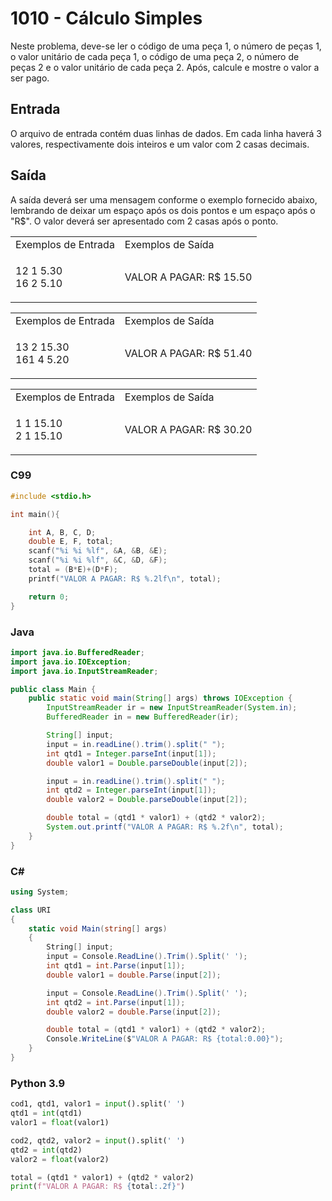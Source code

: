 <html>
<body style="padding: 10px 0px;">
    <div class="header">
        <h1>1010 - Cálculo Simples</h1>
        <div class="problem">
            <div class="description">
                <p>
                    Neste problema, deve-se ler o código de uma peça 1, o número de peças 1, o valor unitário de cada
                    peça 1, o código de uma peça 2, o número de peças 2 e o valor unitário de cada peça 2. Após, calcule
                    e mostre o valor a ser pago.</p>
            </div>
            <h2>Entrada</h2>
            <div class="input">
                <p>
                    O arquivo de entrada contém duas linhas de dados. Em cada linha haverá 3 valores, respectivamente
                    dois inteiros e um valor com 2 casas decimais.</p>
            </div>
            <h2>Saída</h2>
            <div class="output">
                <p>
                    A saída deverá ser uma mensagem conforme o exemplo fornecido abaixo, lembrando de deixar um espaço
                    após os dois pontos e um espaço após o "R$". O valor deverá ser apresentado com 2 casas após o
                    ponto.</p>
            </div>
            <div class="both"></div>
            <table>
                <tbody>
                    <tr>
                        <td>Exemplos de Entrada</td>
                        <td>Exemplos de Saída</td>
                    </tr>
                    <tr>
                        <td class="division">
                            <p>
                                12 1 5.30<br>
                                16 2 5.10</p>
                            </p>
                        </td>
                        <td>
                            <p>
                                VALOR A PAGAR: R$ 15.50</p>
                            </p>
                        </td>
                    </tr>
                </tbody>
            </table>
            <table>
                <tbody>
                    <tr>
                        <td>Exemplos de Entrada</td>
                        <td>Exemplos de Saída</td>
                    </tr>
                    <tr>
                        <td class="division">
                            <p>
                                13 2 15.30<br>
                                161 4 5.20</p>
                            </p>
                        </td>
                        <td>
                            <p>
                                VALOR A PAGAR: R$ 51.40</p>
                            </p>
                        </td>
                    </tr>
                </tbody>
            </table>
            <table>
                <tbody>
                    <tr>
                        <td>Exemplos de Entrada</td>
                        <td>Exemplos de Saída</td>
                    </tr>
                    <tr>
                        <td class="division">
                            <p>
                                1 1 15.10<br>
                                2 1 15.10</p>
                            </p>
                        </td>
                        <td>
                            <p>
                                VALOR A PAGAR: R$ 30.20</p>
                            </p>
                        </td>
                    </tr>
                </tbody>
            </table>
        </div>
    </div>
</body>
</html>

### C99

```c
#include <stdio.h>

int main(){

    int A, B, C, D;
    double E, F, total;
    scanf("%i %i %lf", &A, &B, &E);
    scanf("%i %i %lf", &C, &D, &F);
    total = (B*E)+(D*F);
    printf("VALOR A PAGAR: R$ %.2lf\n", total);

    return 0;
}
```

### Java

```java
import java.io.BufferedReader;
import java.io.IOException;
import java.io.InputStreamReader;

public class Main {
    public static void main(String[] args) throws IOException {
        InputStreamReader ir = new InputStreamReader(System.in);
        BufferedReader in = new BufferedReader(ir);

        String[] input;
        input = in.readLine().trim().split(" ");
        int qtd1 = Integer.parseInt(input[1]);
        double valor1 = Double.parseDouble(input[2]);

        input = in.readLine().trim().split(" ");
        int qtd2 = Integer.parseInt(input[1]);
        double valor2 = Double.parseDouble(input[2]);

        double total = (qtd1 * valor1) + (qtd2 * valor2);
        System.out.printf("VALOR A PAGAR: R$ %.2f\n", total);
    }
}
```

### C#

```cs
using System;

class URI
{
    static void Main(string[] args)
    {
        String[] input;
        input = Console.ReadLine().Trim().Split(' ');
        int qtd1 = int.Parse(input[1]);
        double valor1 = double.Parse(input[2]);

        input = Console.ReadLine().Trim().Split(' ');
        int qtd2 = int.Parse(input[1]);
        double valor2 = double.Parse(input[2]);

        double total = (qtd1 * valor1) + (qtd2 * valor2);
        Console.WriteLine($"VALOR A PAGAR: R$ {total:0.00}");
    }
}
```

### Python 3.9

```python
cod1, qtd1, valor1 = input().split(' ')
qtd1 = int(qtd1)
valor1 = float(valor1)

cod2, qtd2, valor2 = input().split(' ')
qtd2 = int(qtd2)
valor2 = float(valor2)

total = (qtd1 * valor1) + (qtd2 * valor2)
print(f"VALOR A PAGAR: R$ {total:.2f}")
```
